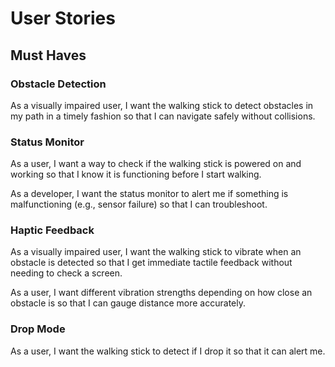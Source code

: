 # User Stories

## Must Haves

### Obstacle Detection

As a visually impaired user, I want the walking stick to detect obstacles in my path in a timely fashion so that I can navigate safely without collisions.

### Status Monitor
As a user, I want a way to check if the walking stick is powered on and working so that I know it is functioning before I start walking.

As a developer, I want the status monitor to alert me if something is malfunctioning (e.g., sensor failure) so that I can troubleshoot.


### Haptic Feedback
As a visually impaired user, I want the walking stick to vibrate when an obstacle is detected so that I get immediate tactile feedback without needing to check a screen.

As a user, I want different vibration strengths depending on how close an obstacle is so that I can gauge distance more accurately.


### Drop Mode

As a user, I want the walking stick to detect if I drop it so that it can alert me.